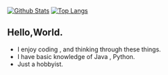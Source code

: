 [![Github Stats](https://readme-stats-seven-flax.vercel.app/api?username=LogLInk1K&show_icons=true&count_private=true)](https://github.com/LogLInk1K)
[![Top Langs](https://readme-stats-seven-flax.vercel.app/api/top-langs/?username=anuraghazra&layout=compact)](https://github.com/LogLInk1K)

## Hello,World.

- I enjoy coding , and thinking through these things.
- I have basic knowledge of Java , Python.
- Just a hobbyist.
